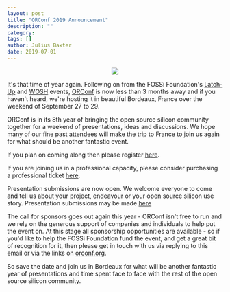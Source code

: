 ```yaml
---
layout: post
title: "ORConf 2019 Announcement"
description: ""
category:
tags: []
author: Julius Baxter
date: 2019-07-01
---
```


<center><img src="https://orconf.org/images/symbol2017.png" class="img-responsive" /></center>


It's that time of year again. Following on from the FOSSi Foundation's
[Latch-Up](http://latch-up.io) and [WOSH](https://fossi-foundation.org/wosh/) events, [ORConf](https://orconf.org) is now less than 3 months away and if
you haven't heard, we're hosting it in beautiful Bordeaux, France over
the weekend of September 27 to 29.

ORConf is in its 8th year of bringing the open source silicon
community together for a weekend of presentations, ideas and
discussions. We hope many of our fine past attendees will make the
trip to France to join us again for what should be another fantastic
event.

If you plan on coming along then please register [here](https://orconf.org/#register).

If you are joining us in a professional capacity, please consider
purchasing a professional ticket [here](https://orconf.org/#ticket).

Presentation submissions are now open. We welcome everyone to come and
tell us about your project, endeavour or your open source silicon use
story. Presentation submissions may be made [here](https://orconf.org/#present)

The call for sponsors goes out again this year  - ORConf isn't free to
run and we rely on the generous support of companies and individuals
to help put the event on. At this stage all sponsorship opportunities
are available - so if you'd like to help the FOSSi Foundation fund the
event, and get a great bit of recognition for it, then please get in
touch with us via replying to this email or via the links on
[orconf.org](https://orconf.org).

So save the date and join us in Bordeaux for what will be another fantastic year of presentations and time spent face to face with the rest of the open source silicon community.
